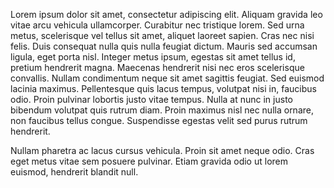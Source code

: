 Lorem ipsum dolor sit amet, consectetur adipiscing elit. Aliquam gravida leo vitae arcu vehicula ullamcorper. Curabitur nec tristique lorem. Sed urna metus, scelerisque vel tellus sit amet, aliquet laoreet sapien. Cras nec nisi felis. Duis consequat nulla quis nulla feugiat dictum. Mauris sed accumsan ligula, eget porta nisl. Integer metus ipsum, egestas sit amet tellus id, pretium hendrerit magna. Maecenas hendrerit nisi nec eros scelerisque convallis. Nullam condimentum neque sit amet sagittis feugiat. Sed euismod lacinia maximus. Pellentesque quis lacus tempus, volutpat nisi in, faucibus odio. Proin pulvinar lobortis justo vitae tempus. Nulla at nunc in justo bibendum volutpat quis rutrum diam. Proin maximus nisl nec nulla ornare, non faucibus tellus congue. Suspendisse egestas velit sed purus rutrum hendrerit.

Nullam pharetra ac lacus cursus vehicula. Proin sit amet neque odio. Cras eget metus vitae sem posuere pulvinar. Etiam gravida odio ut lorem euismod, hendrerit blandit null.
